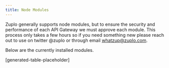 ```yaml
---
title: Node Modules
---
```


Zuplo generally supports node modules, but to ensure the security and
performance of each API Gateway we must approve each module. This process only
takes a few hours so if you need something new please reach out to use on
twitter @zuplo or through email whatzup@zuplo.com.

Below are the currently installed modules.

[generated-table-placeholder]
